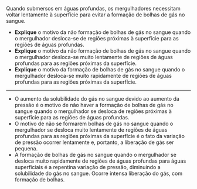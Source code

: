 Quando submersos em águas profundas, os mergulhadores necessitam voltar lentamente à superfície para evitar a formação de bolhas de gás no sangue.

- **Explique** o motivo da não formação de bolhas de gás no sangue quando o mergulhador desloca-se de regiões próximas à superfície para as regiões de águas profundas.
- **Explique** o motivo da não formação de bolhas de gás no sangue quando o mergulhador desloca-se muito lentamente de regiões de águas profundas para as regiões próximas da superfície.
- **Explique** o motivo da formação de bolhas de gás no sangue quando o mergulhador desloca-se muito rapidamente de regiões de águas profundas para as regiões próximas da superfície. 

---

- O aumento da solubilidade do gás no sangue devido ao aumento da pressão é o motivo de não haver a formação de bolhas de gás no sangue quando o mergulhador se desloca de regiões próximas à superfície para as regiões de águas profundas.
- O motivo de não se formarem bolhas de gás no sangue quando o mergulhador se desloca muito lentamente de regiões de águas profundas para as regiões próximas da superfície é o fato da variação de pressão ocorrer lentamente e, portanto, a liberação de gás ser pequena.
- A formação de bolhas de gás no sangue quando o mergulhador se desloca muito rapidamente de regiões de águas profundas para águas superficiais é a repentina variação de pressão, diminuindo a solubilidade do gás no sangue. Ocorre intensa liberação do gás, com formação de bolhas. 
